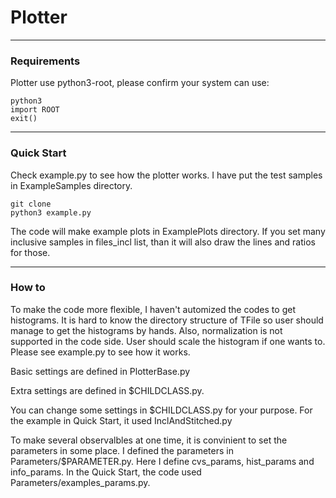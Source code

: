 # Plotter
---
### Requirements
Plotter use python3-root, please confirm your system can use:
```
python3
import ROOT
exit()
```
---
### Quick Start
Check example.py to see how the plotter works. I have put the test samples in ExampleSamples directory.
```
git clone 
python3 example.py
```
The code will make example plots in ExamplePlots directory. If you set many inclusive samples in
files\_incl list, than it will also draw the lines and ratios for those.

---
### How to
To make the code more flexible, I haven't automized the codes to get histograms. It is hard to know the directory structure of TFile so user should manage to get the histograms by hands. Also, normalization is not supported in the code side. User should scale the histogram if one wants to. Please see example.py to see how it works.

Basic settings are defined in PlotterBase.py

Extra settings are defined in $CHILDCLASS.py. 

You can change some settings in $CHILDCLASS.py for your purpose. For the example in Quick Start, it used InclAndStitched.py

To make several observalbles at one time, it is convinient to set the parameters in some place. I defined the parameters in Parameters/$PARAMETER.py. Here I define cvs\_params, hist\_params and info\_params. In the Quick Start, the code used Parameters/examples\_params.py.
